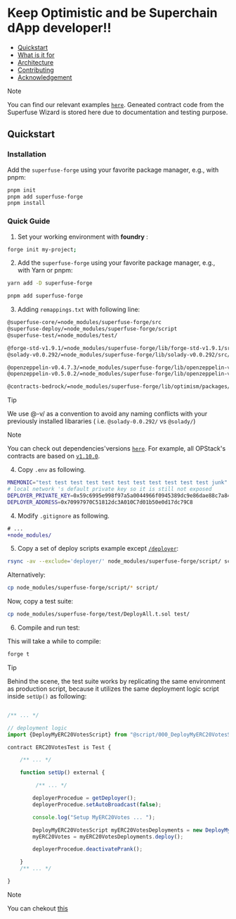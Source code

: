 <h1>Keep Optimistic and be Superchain dApp developer!! </h1>

- [Quickstart](#quickstart)
- [What is it for](#what-is-it-for)
- [Architecture](#architecture)
- [Contributing](#contributing)
- [Acknowledgement](#acknowledgement)

>[!NOTE]
> You can find our relevant examples [`here`](https://github.com/Ratimon/superfuse-contracts-examples). Geneated contract code from the Superfuse Wizard is stored here due to documentation and testing purpose.

## Quickstart

### Installation

Add the `superfuse-forge` using your favorite package manager, e.g., with pnpm:

```bash
pnpm init
pnpm add superfuse-forge
pnpm install
``` 

### Quick Guide

1. Set your working environment with **foundry** : 

```bash
forge init my-project;
``` 

2.  Add the `superfuse-forge` using your favorite package manager, e.g., with Yarn or pnpm:


```sh
yarn add -D superfuse-forge
```
```sh
pnpm add superfuse-forge
```

3. Adding `remappings.txt` with following line:

```txt
@superfuse-core/=node_modules/superfuse-forge/src
@superfuse-deploy/=node_modules/superfuse-forge/script
@superfuse-test/=node_modules/test/

@forge-std-v1.9.1/=node_modules/superfuse-forge/lib/forge-std-v1.9.1/src/
@solady-v0.0.292/=node_modules/superfuse-forge/lib/solady-v0.0.292/src/

@openzeppelin-v0.4.7.3/=node_modules/superfuse-forge/lib/openzeppelin-v0.4.7.3/contracts/
@openzeppelin-v0.5.0.2/=node_modules/superfuse-forge/lib/openzeppelin-v0.5.0.2/contracts/

@contracts-bedrock/=node_modules/superfuse-forge/lib/optimism/packages/contracts-bedrock/src/
```

>[!TIP]
> We use @<Lib>-v<Lib-Version>/ as a convention to avoid any naming conflicts with your previously installed libararies ( i.e. `@solady-0.0.292/` vs `@solady/`)

>[!NOTE]
>  You can check out dependencies'versions [`here`](https://github.com/Ratimon/superfuse-forge/blob/main/package.json#L31). For example, all OPStack's contracts are based on [`v1.10.0`](https://github.com/ethereum-optimism/optimism/tree/v1.10.0/packages/contracts-bedrock).


4. Copy `.env` as following.

```sh
MNEMONIC="test test test test test test test test test test test junk"
# local network 's default private key so it is still not exposed
DEPLOYER_PRIVATE_KEY=0x59c6995e998f97a5a0044966f0945389dc9e86dae88c7a8412f4603b6b78690d
DEPLOYER_ADDRESS=0x70997970C51812dc3A010C7d01b50e0d17dc79C8
```

4. Modify  `.gitignore` as following.

```diff
# ...
+node_modules/
```

5. Copy a set of deploy scripts example except [`/deployer`](./script/deployer/):

```sh
rsync -av --exclude='deployer/' node_modules/superfuse-forge/script/ script/
```

Alternatively:
```sh
cp node_modules/superfuse-forge/script/* script/
```

Now, copy a test suite:
```sh
cp node_modules/superfuse-forge/test/DeployAll.t.sol test/
```

6. Compile and run test:

This will take a while to compile:
```sh
forge t
```

>[!TIP]
>Behind the scene, the test suite works by replicating the same environment as production script, because it utilizes the same deployment logic script inside `setUp()` as following:

```ts

/** ... */

// deployment logic
import {DeployMyERC20VotesScript} from "@script/000_DeployMyERC20VotesScript.s.sol";

contract ERC20VotesTest is Test {

    /** ... */

    function setUp() external {

         /** ... */

        deployerProcedue = getDeployer();
        deployerProcedue.setAutoBroadcast(false);

        console.log("Setup MyERC20Votes ... ");

        DeployMyERC20VotesScript myERC20VotesDeployments = new DeployMyERC20VotesScript();
        myERC20Votes = myERC20VotesDeployments.deploy();

        deployerProcedue.deactivatePrank();

    }
    /** ... */

}
```

>[!NOTE]
> You can chekout [this](https://github.com/Ratimon/redprint-forge/blob/main/script/example/000_DeployMyERC20VotesScript.s.sol)